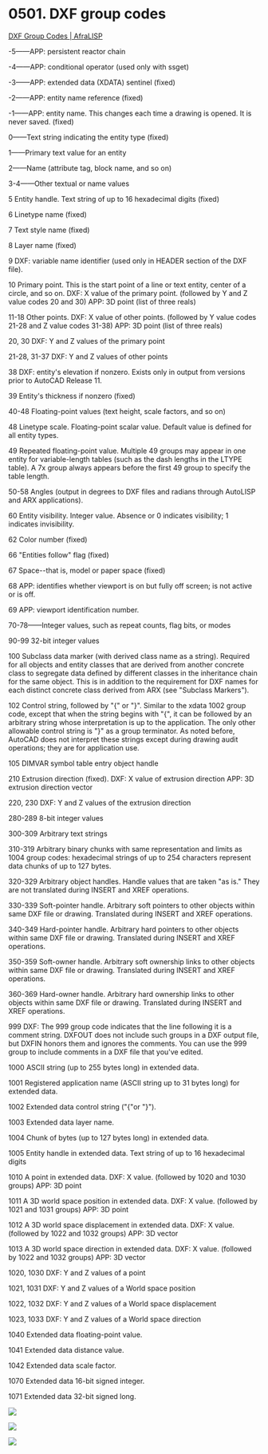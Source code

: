 # 0501. DXF group codes

[DXF Group Codes | AfraLISP](https://www.afralisp.net/reference/dxf-group-codes.php)

-5——APP: persistent reactor chain

-4——APP: conditional operator (used only with ssget)

-3——APP: extended data (XDATA) sentinel (fixed)

-2——APP: entity name reference (fixed)

-1——APP: entity name. This changes each time a drawing is opened. It is never saved. (fixed)

0——Text string indicating the entity type (fixed)

1——Primary text value for an entity

2——Name (attribute tag, block name, and so on)

3-4——Other textual or name values

5	Entity handle. Text string of up to 16 hexadecimal digits (fixed)

6	Linetype name (fixed)

7	Text style name (fixed)

8	Layer name (fixed)

9	DXF: variable name identifier (used only in HEADER section of the DXF file).

10	Primary point. This is the start point of a line or text entity, center of a circle, and so on. DXF: X value of the primary point. (followed by Y and Z value codes 20 and 30) APP: 3D point (list of three reals)

11-18 Other points. DXF: X value of other points. (followed by Y value codes 21-28 and Z value codes 31-38) APP: 3D point (list of three reals)

20, 30 DXF: Y and Z values of the primary point

21-28, 31-37	DXF: Y and Z values of other points

38	DXF: entity's elevation if nonzero. Exists only in output from versions prior to AutoCAD Release 11.

39	Entity's thickness if nonzero (fixed)

40-48 Floating-point values (text height, scale factors, and so on)

48	Linetype scale. Floating-point scalar value. Default value is defined for all entity types.

49	Repeated floating-point value. Multiple 49 groups may appear in one entity for variable-length tables (such as the dash lengths in the LTYPE table). A 7x group always appears before the first 49 group to specify the table length.

50-58	Angles (output in degrees to DXF files and radians through AutoLISP and ARX applications).

60	Entity visibility. Integer value. Absence or 0 indicates visibility; 1 indicates invisibility.

62	Color number (fixed)

66	"Entities follow" flag (fixed)

67	Space--that is, model or paper space (fixed)

68	APP: identifies whether viewport is on but fully off screen; is not active or is off.

69	APP: viewport identification number.

70-78——Integer values, such as repeat counts, flag bits, or modes

90-99 32-bit integer values

100	Subclass data marker (with derived class name as a string). Required for all objects and entity classes that are derived from another concrete class to segregate data defined by different classes in the inheritance chain for the same object. This is in addition to the requirement for DXF names for each distinct concrete class derived from ARX (see "Subclass Markers").

102	Control string, followed by "{<arbitrary name>" or "}". Similar to the xdata 1002 group code, except that when the string begins with "{", it can be followed by an arbitrary string whose interpretation is up to the application. The only other allowable control string is "}" as a group terminator. As noted before, AutoCAD does not interpret these strings except during drawing audit operations; they are for application use.

105	DIMVAR symbol table entry object handle

210	Extrusion direction (fixed). DXF: X value of extrusion direction APP: 3D extrusion direction vector

220, 230	DXF: Y and Z values of the extrusion direction

280-289	8-bit integer values

300-309	Arbitrary text strings

310-319	Arbitrary binary chunks with same representation and limits as 1004 group codes: hexadecimal strings of up to 254 characters represent data chunks of up to 127 bytes.

320-329	Arbitrary object handles. Handle values that are taken "as is." They are not translated during INSERT and XREF operations.

330-339	Soft-pointer handle. Arbitrary soft pointers to other objects within same DXF file or drawing. Translated during INSERT and XREF operations.

340-349	Hard-pointer handle. Arbitrary hard pointers to other objects within same DXF file or drawing. Translated during INSERT and XREF operations.

350-359	Soft-owner handle. Arbitrary soft ownership links to other objects within same DXF file or drawing. Translated during INSERT and XREF operations.

360-369	Hard-owner handle. Arbitrary hard ownership links to other objects within same DXF file or drawing. Translated during INSERT and XREF operations.

999	DXF: The 999 group code indicates that the line following it is a comment string. DXFOUT does not include such groups in a DXF output file, but DXFIN honors them and ignores the comments. You can use the 999 group to include comments in a DXF file that you've edited.

1000	ASCII string (up to 255 bytes long) in extended data.

1001	Registered application name (ASCII string up to 31 bytes long) for extended data.

1002	Extended data control string ("{"or "}").

1003	Extended data layer name.

1004	Chunk of bytes (up to 127 bytes long) in extended data.

1005	Entity handle in extended data. Text string of up to 16 hexadecimal digits

1010	A point in extended data. DXF: X value. (followed by 1020 and 1030 groups) APP: 3D point

1011    	A 3D world space position in extended data. DXF: X value. (followed by 1021 and 1031 groups) APP: 3D point

1012	A 3D world space displacement in extended data. DXF: X value. (followed by 1022 and 1032 groups) APP: 3D vector

1013	A 3D world space direction in extended data. DXF: X value. (followed by 1022 and 1032 groups) APP: 3D vector

1020, 1030	DXF: Y and Z values of a point

1021, 1031	DXF: Y and Z values of a World space position

1022, 1032	DXF: Y and Z values of a World space displacement

1023, 1033	DXF: Y and Z values of a World space direction

1040	Extended data floating-point value.

1041	Extended data distance value.

1042	Extended data scale factor.

1070	Extended data 16-bit signed integer.

1071	Extended data 32-bit signed long.

![](./res/2019020.png)

![](./res/2019021.png)

![](./res/2019022.png)